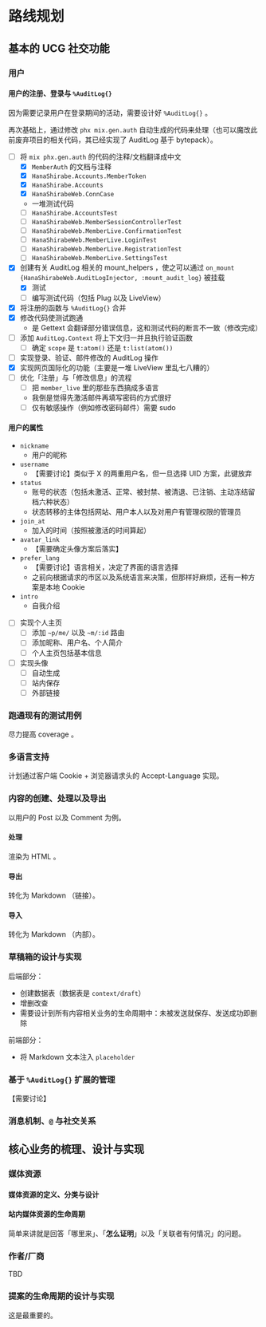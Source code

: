 # 路线规划

## 基本的 UCG 社交功能

### 用户

#### 用户的注册、登录与 `%AuditLog{}`

因为需要记录用户在登录期间的活动，需要设计好 `%AuditLog{}` 。

再次基础上，通过修改 `phx mix.gen.auth` 自动生成的代码来处理（也可以魔改此前废弃项目的相关代码，其已经实现了 AuditLog 基于 bytepack）。

- [ ] 将 `mix phx.gen.auth` 的代码的注释/文档翻译成中文
  - [x] `MemberAuth` 的文档与注释
  - [x] `HanaShirabe.Accounts.MemberToken`
  - [x] `HanaShirabe.Accounts`
  - [x] `HanaShirabeWeb.ConnCase`
  -  一堆测试代码
    - [ ] `HanaShirabe.AccountsTest`
    - [ ] `HanaShirabeWeb.MemberSessionControllerTest`
    - [ ] `HanaShirabeWeb.MemberLive.ConfirmationTest`
    - [ ] `HanaShirabeWeb.MemberLive.LoginTest`
    - [ ] `HanaShirabeWeb.MemberLive.RegistrationTest`
    - [ ] `HanaShirabeWeb.MemberLive.SettingsTest`
- [x] 创建有关 AuditLog 相关的 mount_helpers ，使之可以通过 `on_mount {HanaShirabeWeb.AuditLogInjector, :mount_audit_log}` 被挂载
  - [x] 测试
  - [ ] 编写测试代码（包括 Plug 以及 LiveView）
- [x] 将注册的函数与 `%AuditLog{}` 合并
- [x] 修改代码使测试跑通
  - 是 Gettext 会翻译部分错误信息，这和测试代码的断言不一致（修改完成）
- [ ] 添加 `AuditLog.Context` 将上下文归一并且执行验证函数
  - [ ] 确定 `scope` 是 `t:atom()` 还是 `t:list(atom())`
- [ ] 实现登录、验证、邮件修改的 AuditLog 操作
- [x] 实现网页国际化的功能（主要是一堆 LiveView 里乱七八糟的）
- [ ] 优化「注册」与「修改信息」的流程
  - [ ] 把 `member_live` 里的那些东西搞成多语言
  - 我倒是觉得先激活邮件再填写密码的方式很好
  - [ ] 仅有敏感操作（例如修改密码邮件）需要 sudo

#### 用户的属性

- `nickname`
  - 用户的昵称
- `username`
  - 【需要讨论】类似于 X 的两重用户名，但一旦选择 UID 方案，此键放弃
- `status`
  - 账号的状态（包括未激活、正常、被封禁、被清退、已注销、主动冻结留档六种状态）
  - 状态转移的主体包括网站、用户本人以及对用户有管理权限的管理员
- `join_at`
  - 加入的时间（按照被激活的时间算起）
- `avatar_link`
  - 【需要确定头像方案后落实】
- `prefer_lang`
  - 【需要讨论】语言相关，决定了界面的语言选择
  - 之前向根据请求的市区以及系统语言来决策，但那样好麻烦，还有一种方案是本地 Cookie
- `intro`
  - 自我介绍

- [ ] 实现个人主页
  - [ ] 添加 `~p/me/` 以及 `~m/:id` 路由
  - [ ] 添加昵称、用户名、个人简介
  - [ ] 个人主页包括基本信息
- [ ] 实现头像
  - [ ] 自动生成
  - [ ] 站内保存
  - [ ] 外部链接

### 跑通现有的测试用例

尽力提高 coverage 。

### 多语言支持

计划通过客户端 Cookie + 浏览器请求头的 Accept-Language 实现。

### 内容的创建、处理以及导出

以用户的 Post 以及 Comment 为例。

#### 处理

渲染为 HTML 。

#### 导出

转化为 Markdown （链接）。

#### 导入

转化为 Markdown （内部）。

### 草稿箱的设计与实现

后端部分：

- 创建数据表（数据表是 `context/draft`）
- 增删改查
- 需要设计到所有内容相关业务的生命周期中：未被发送就保存、发送成功即删除

前端部分：

- 将 Markdown 文本注入 `placeholder`

### 基于 `%AuditLog{}` 扩展的管理

【需要讨论】

### 消息机制、`@` 与社交关系

## 核心业务的梳理、设计与实现

### 媒体资源

#### 媒体资源的定义、分类与设计

#### 站内媒体资源的生命周期

简单来讲就是回答「哪里来」、「**怎么证明**」以及「关联者有何情况」的问题。

### 作者/厂商

TBD

### 提案的生命周期的设计与实现

这是最重要的。
